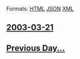 
Formats: [HTML](2003/03/21/index.html)  [JSON](2003/03/21/index.json)  [XML](2003/03/21/index.xml)  

## [2003-03-21](/news/2003/03/21/index.md)

## [Previous Day...](/news/2003/03/20/index.md)

